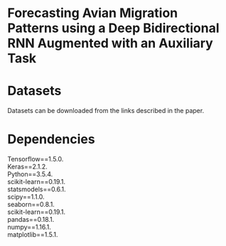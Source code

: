 # Forecasting Avian Migration Patterns using a Deep Bidirectional RNN Augmented with an Auxiliary Task


# Datasets
Datasets can be downloaded from the links described in the paper.


# Dependencies

Tensorflow==1.5.0.  
Keras==2.1.2.  
Python==3.5.4.  
scikit-learn==0.19.1.  
statsmodels==0.6.1.  
scipy==1.1.0.  
seaborn==0.8.1.  
scikit-learn==0.19.1.  
pandas==0.18.1.  
numpy==1.16.1.  
matplotlib==1.5.1.  
